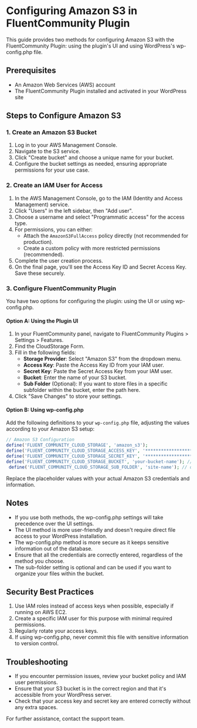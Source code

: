 # Configuring Amazon S3 in FluentCommunity Plugin

This guide provides two methods for configuring Amazon S3 with the FluentCommunity Plugin: using the plugin's UI and using WordPress's wp-config.php file.

## Prerequisites

- An Amazon Web Services (AWS) account
- The FluentCommunity Plugin installed and activated in your WordPress site

## Steps to Configure Amazon S3

### 1. Create an Amazon S3 Bucket

1. Log in to your AWS Management Console.
2. Navigate to the S3 service.
3. Click "Create bucket" and choose a unique name for your bucket.
4. Configure the bucket settings as needed, ensuring appropriate permissions for your use case.

### 2. Create an IAM User for Access

1. In the AWS Management Console, go to the IAM (Identity and Access Management) service.
2. Click "Users" in the left sidebar, then "Add user".
3. Choose a username and select "Programmatic access" for the access type.
4. For permissions, you can either:
    - Attach the `AmazonS3FullAccess` policy directly (not recommended for production).
    - Create a custom policy with more restricted permissions (recommended).
5. Complete the user creation process.
6. On the final page, you'll see the Access Key ID and Secret Access Key. Save these securely.

### 3. Configure FluentCommunity Plugin

You have two options for configuring the plugin: using the UI or using wp-config.php.

#### Option A: Using the Plugin UI

1. In your FluentCommunity panel, navigate to FluentCommunity Plugins > Settings > Features.
2. Find the CloudStorage Form.
3. Fill in the following fields:
    - **Storage Provider**: Select "Amazon S3" from the dropdown menu.
    - **Access Key**: Paste the Access Key ID from your IAM user.
    - **Secret Key**: Paste the Secret Access Key from your IAM user.
    - **Bucket**: Enter the name of your S3 bucket.
    - **Sub Folder** (Optional): If you want to store files in a specific subfolder within the bucket, enter the path here.
4. Click "Save Changes" to store your settings.

#### Option B: Using wp-config.php

Add the following definitions to your `wp-config.php` file, adjusting the values according to your Amazon S3 setup:

```php
// Amazon S3 Configuration
define('FLUENT_COMMUNITY_CLOUD_STORAGE', 'amazon_s3');
define('FLUENT_COMMUNITY_CLOUD_STORAGE_ACCESS_KEY', '********************');
define('FLUENT_COMMUNITY_CLOUD_STORAGE_SECRET_KEY', '********************');
define('FLUENT_COMMUNITY_CLOUD_STORAGE_BUCKET', 'your-bucket-name'); // change with your bucket name
 define('FLUENT_COMMUNITY_CLOUD_STORAGE_SUB_FOLDER', 'site-name'); // optional
 ```

Replace the placeholder values with your actual Amazon S3 credentials and information.

## Notes

- If you use both methods, the wp-config.php settings will take precedence over the UI settings.
- The UI method is more user-friendly and doesn't require direct file access to your WordPress installation.
- The wp-config.php method is more secure as it keeps sensitive information out of the database.
- Ensure that all the credentials are correctly entered, regardless of the method you choose.
- The sub-folder setting is optional and can be used if you want to organize your files within the bucket.

## Security Best Practices

1. Use IAM roles instead of access keys when possible, especially if running on AWS EC2.
2. Create a specific IAM user for this purpose with minimal required permissions.
3. Regularly rotate your access keys.
4. If using wp-config.php, never commit this file with sensitive information to version control.

## Troubleshooting

- If you encounter permission issues, review your bucket policy and IAM user permissions.
- Ensure that your S3 bucket is in the correct region and that it's accessible from your WordPress server.
- Check that your access key and secret key are entered correctly without any extra spaces.

For further assistance, contact the support team.
